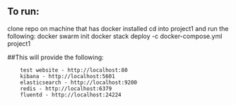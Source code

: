 ## To run:

clone repo on machine that has docker installed
cd into project1 and run the following:
	docker swarm init
	docker stack deploy -c docker-compose.yml project1

##This will provide the following:
```
	test website - http://localhost:80
	kibana - http://localhost:5601
	elasticsearch - http://localhost:9200
	redis - http://localhost:6379
	fluentd - http://localhost:24224
```
